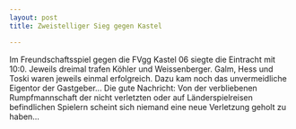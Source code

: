 ```yaml
---
layout: post
title: Zweistelliger Sieg gegen Kastel

---
```


Im Freundschaftsspiel gegen die FVgg Kastel 06 siegte die Eintracht mit 10:0. Jeweils dreimal trafen Köhler und Weissenberger. Galm, Hess und Toski waren jeweils einmal erfolgreich. Dazu kam noch das unvermeidliche Eigentor der Gastgeber... Die gute Nachricht: Von der verbliebenen Rumpfmannschaft der nicht verletzten oder auf Länderspielreisen befindlichen Spielern scheint sich niemand eine neue Verletzung geholt zu haben...


